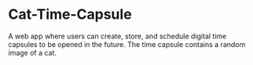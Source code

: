# Cat-Time-Capsule
A web app where users can create, store, and schedule digital time capsules to be opened in the future. The time capsule contains a random image of a cat.
